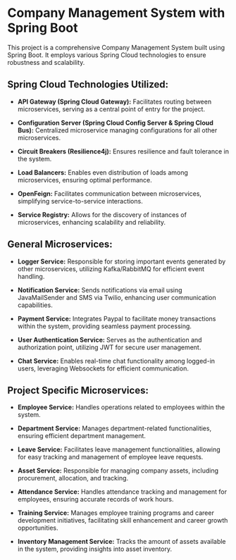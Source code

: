 # Company Management System with Spring Boot

This project is a comprehensive Company Management System built using Spring Boot. It employs various Spring Cloud technologies to ensure robustness and scalability.

## Spring Cloud Technologies Utilized:

- **API Gateway (Spring Cloud Gateway):** Facilitates routing between microservices, serving as a central point of entry for the project.

- **Configuration Server (Spring Cloud Config Server & Spring Cloud Bus):** Centralized microservice managing configurations for all other microservices.

- **Circuit Breakers (Resilience4j):** Ensures resilience and fault tolerance in the system.

- **Load Balancers:** Enables even distribution of loads among microservices, ensuring optimal performance.

- **OpenFeign:** Facilitates communication between microservices, simplifying service-to-service interactions.

- **Service Registry:** Allows for the discovery of instances of microservices, enhancing scalability and reliability.

## General Microservices:

- **Logger Service:** Responsible for storing important events generated by other microservices, utilizing Kafka/RabbitMQ for efficient event handling.

- **Notification Service:** Sends notifications via email using JavaMailSender and SMS via Twilio, enhancing user communication capabilities.

- **Payment Service:** Integrates Paypal to facilitate money transactions within the system, providing seamless payment processing.

- **User Authentication Service:** Serves as the authentication and authorization point, utilizing JWT for secure user management.

- **Chat Service:** Enables real-time chat functionality among logged-in users, leveraging Websockets for efficient communication.

## Project Specific Microservices:

- **Employee Service:** Handles operations related to employees within the system.

- **Department Service:** Manages department-related functionalities, ensuring efficient department management.

- **Leave Service:** Facilitates leave management functionalities, allowing for easy tracking and management of employee leave requests.

- **Asset Service:** Responsible for managing company assets, including procurement, allocation, and tracking.

- **Attendance Service:** Handles attendance tracking and management for employees, ensuring accurate records of work hours.

- **Training Service:** Manages employee training programs and career development initiatives, facilitating skill enhancement and career growth opportunities.

- **Inventory Management Service:** Tracks the amount of assets available in the system, providing insights into asset inventory.